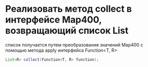 

# Реализовать метод collect в интерфейсе Map400, возвращающий список List
список получается путем преобразования значений Map400 с помощью метода apply интерфейса Function<T, R>

```java
List<R> collect(Function<T, R> function);
```